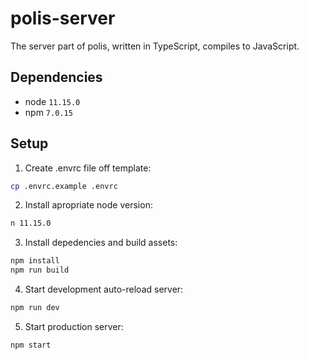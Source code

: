 # polis-server

The server part of polis, written in TypeScript, compiles to JavaScript.

## Dependencies

* node `11.15.0`
* npm `7.0.15`

## Setup

1. Create .envrc file off template:

```sh
cp .envrc.example .envrc
```

2. Install apropriate node version:

```sh
n 11.15.0
```

3. Install depedencies and build assets:

```sh
npm install
npm run build
```

4. Start development auto-reload server:

```sh
npm run dev
```

5. Start production server:

```sh
npm start
```
